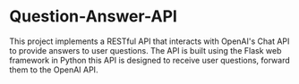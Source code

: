 # Question-Answer-API
This project implements a RESTful API that interacts with OpenAI's Chat API to provide answers to user questions. The API is built using the Flask web framework in Python this API is designed to receive user questions, forward them to the OpenAI API.
